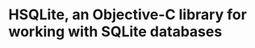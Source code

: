 HSQLite, an Objective-C library for working with SQLite databases
=================================================================


